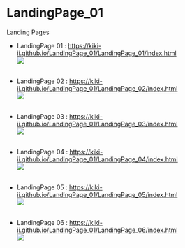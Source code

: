 # LandingPage_01
Landing Pages 


* LandingPage 01  : <https://kiki-ii.github.io/LandingPage_01/LandingPage_01/index.html><br>
<img src="/__img_preview/langingPage_1.png" width="" height=""></img><br><br>

* LandingPage 02  : <https://kiki-ii.github.io/LandingPage_01/LandingPage_02/index.html><br>
<img src="/__img_preview/langingPage_2.png" width="" height=""></img><br><br>

* LandingPage 03  : <https://kiki-ii.github.io/LandingPage_01/LandingPage_03/index.html><br>
<img src="/__img_preview/langingPage_3.png" width="" height=""></img><br><br>

* LandingPage 04  : <https://kiki-ii.github.io/LandingPage_01/LandingPage_04/index.html><br>
<img src="/__img_preview/langingPage_4.png" width="" height=""></img><br><br>

* LandingPage 05  : <https://kiki-ii.github.io/LandingPage_01/LandingPage_05/index.html><br>
<img src="/__img_preview/langingPage_5.png" width="" height=""></img><br><br>

* LandingPage 06  : <https://kiki-ii.github.io/LandingPage_01/LandingPage_06/index.html><br>
<img src="/__img_preview/langingPage_6.png" width="" height=""></img><br><br>
